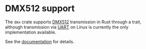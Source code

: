 DMX512 support
==============

The `dmx` crate supports [DMX512](https://en.wikipedia.org/wiki/DMX512) transmission in Rust through a trait, although transmission via [UART](https://en.wikipedia.org/wiki/Universal_asynchronous_receiver/transmitter) on Linux is currently the only implementation available.

See the [documentation](https://docs.rs/dmx) for details.
